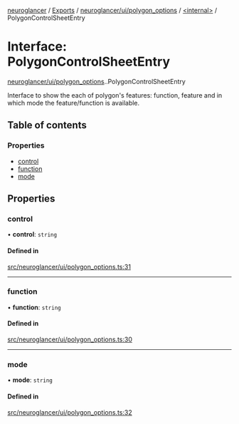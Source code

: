 [neuroglancer](../README.md) / [Exports](../modules.md) / [neuroglancer/ui/polygon\_options](../modules/neuroglancer_ui_polygon_options.md) / [<internal\>](../modules/neuroglancer_ui_polygon_options._internal_.md) / PolygonControlSheetEntry

# Interface: PolygonControlSheetEntry

[neuroglancer/ui/polygon_options](../modules/neuroglancer_ui_polygon_options.md).[<internal>](../modules/neuroglancer_ui_polygon_options._internal_.md).PolygonControlSheetEntry

Interface to show the each of polygon's features: function, feature
and in which mode the feature/function is available.

## Table of contents

### Properties

- [control](neuroglancer_ui_polygon_options._internal_.PolygonControlSheetEntry.md#control)
- [function](neuroglancer_ui_polygon_options._internal_.PolygonControlSheetEntry.md#function)
- [mode](neuroglancer_ui_polygon_options._internal_.PolygonControlSheetEntry.md#mode)

## Properties

### control

• **control**: `string`

#### Defined in

[src/neuroglancer/ui/polygon_options.ts:31](https://github.com/ActiveBrainAtlas2/neuroglancer/blob/034b457d/src/neuroglancer/ui/polygon_options.ts#L31)

___

### function

• **function**: `string`

#### Defined in

[src/neuroglancer/ui/polygon_options.ts:30](https://github.com/ActiveBrainAtlas2/neuroglancer/blob/034b457d/src/neuroglancer/ui/polygon_options.ts#L30)

___

### mode

• **mode**: `string`

#### Defined in

[src/neuroglancer/ui/polygon_options.ts:32](https://github.com/ActiveBrainAtlas2/neuroglancer/blob/034b457d/src/neuroglancer/ui/polygon_options.ts#L32)
